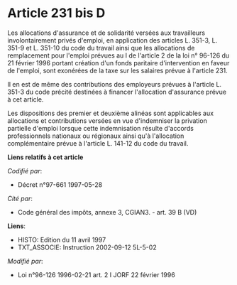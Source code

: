 # Article 231 bis D

Les allocations d'assurance et de solidarité versées aux travailleurs involontairement privés d'emploi, en application des
articles L. 351-3, L. 351-9 et L. 351-10 du code du travail ainsi que les allocations de remplacement pour l'emploi prévues
au I de l'article 2 de la loi n° 96-126 du 21 février 1996 portant création d'un fonds paritaire d'intervention en faveur de
l'emploi, sont exonérées de la taxe sur les salaires prévue à l'article 231.

Il en est de même des contributions des employeurs prévues à l'article L. 351-3 du code précité destinées à financer
l'allocation d'assurance prévue à cet article.

Les dispositions des premier et deuxième alinéas sont applicables aux allocations et contributions versées en vue
d'indemniser la privation partielle d'emploi lorsque cette indemnisation résulte d'accords professionnels nationaux ou
régionaux ainsi qu'à l'allocation complémentaire prévue à l'article L. 141-12 du code du travail.

**Liens relatifs à cet article**

_Codifié par_:

  - Décret n°97-661 1997-05-28

_Cité par_:

  - Code général des impôts, annexe 3, CGIAN3. - art. 39 B (VD)

**Liens**:

  - HISTO: Edition du 11 avril 1997
  - TXT_ASSOCIE: Instruction 2002-09-12 5L-5-02

_Modifié par_:

  - Loi n°96-126 1996-02-21 art. 2 I JORF 22 février 1996
